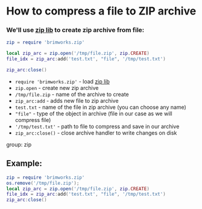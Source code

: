 # How to compress a file to ZIP archive

### We'll use [zip lib](https://onelinerhub.com/lua/install-zip-module-with-luarocks) to create zip archive from file:

```lua
zip = require 'brimworks.zip'

local zip_arc = zip.open('/tmp/file.zip', zip.CREATE)
file_idx = zip_arc:add('test.txt', "file", '/tmp/test.txt')

zip_arc:close()
```

- `require 'brimworks.zip'` - load [zip lib](https://onelinerhub.com/lua/install-zip-module-with-luarocks)
- `zip.open` - create new zip archive
- `/tmp/file.zip` - name of the archive to create
- `zip_arc:add` - adds new file to zip archive
- `test.txt` - name of the file in zip archive (you can choose any name)
- `"file"` - type of the object in archive (file in our case as we will compress file)
- `'/tmp/test.txt'` - path to file to compress and save in our archive
- `zip_arc:close()` - close archive handler to write changes on disk

group: zip

## Example: 
```lua
zip = require 'brimworks.zip'
os.remove('/tmp/file.zip');
local zip_arc = zip.open('/tmp/file.zip', zip.CREATE)
file_idx = zip_arc:add('test.txt', "file", '/tmp/test.txt')
zip_arc:close()
```

